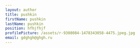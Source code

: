 ```yaml
---
layout: author
title: pushkin
firstName: pushkin
lastName: pushkin
position: hfhjfhjf
profilePicture: /assets/r-9308084-1478343058-4475.jpeg.jpg
email: gdghgh@ghgh.ru
---
```


